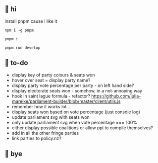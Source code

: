 ## 🐝 hi

 install pnpm cause i like it
 
 `npm i -g pnpm`
 
 `pnpm i`
 
 `pnpm run develop`
 
 ## 🐌 to-do
 
 - display key of party colours & seats won
 - hover over seat = display party name?
 - display party vote percentage per party - on left hand side?
 - display electorate seats won - somehow, in a not-annoying way
 - hook in saint lague formula - refactor? https://github.com/julia-mareike/parliament-builder/blob/master/client/utils.js
 - remember how it works lol... 
 - display seats won based on vote percentage (just console log)
 - update parliament svg with seats won
 - only update parliament svg when vote percentage === 100%
 - either display possible coalitions or allow ppl to compile themselves?
 - add in all the other fringe parties
 - link parties to policy.nz?
 
 ## 🐞 bye
